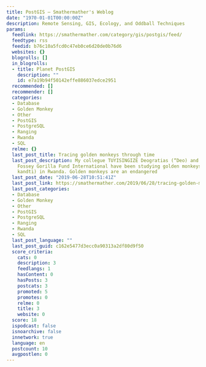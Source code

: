 ```yaml
---
title: PostGIS – Smathermather's Weblog
date: "1970-01-01T00:00:00Z"
description: Remote Sensing, GIS, Ecology, and Oddball Techniques
params:
  feedlink: https://smathermather.com/category/gis/postgis/feed/
  feedtype: rss
  feedid: b76c10a5fcd0c47eb0ce6d20de0b76d6
  websites: {}
  blogrolls: []
  in_blogrolls:
  - title: Planet PostGIS
    description: ""
    id: e7a19b94f50142effe886037edce2951
  recommended: []
  recommender: []
  categories:
  - Database
  - Golden Monkey
  - Other
  - PostGIS
  - PostgreSQL
  - Ranging
  - Rwanda
  - SQL
  relme: {}
  last_post_title: Tracing golden monkeys through time
  last_post_description: My collegue TUYISINGIZE Deogratias (“Deo) and others at Dian
    Fossey Gorilla Fund International have been studying golden monkeys (Cercopithecus
    kandti) in Rwanda. Golden monkeys are an endangered
  last_post_date: "2019-06-28T10:51:41Z"
  last_post_link: https://smathermather.com/2019/06/28/tracing-golden-monkeys-through-time/
  last_post_categories:
  - Database
  - Golden Monkey
  - Other
  - PostGIS
  - PostgreSQL
  - Ranging
  - Rwanda
  - SQL
  last_post_language: ""
  last_post_guid: c162e5477d3ecc0a90313a2df80d9f50
  score_criteria:
    cats: 0
    description: 3
    feedlangs: 1
    hasContent: 0
    hasPosts: 3
    postcats: 3
    promoted: 5
    promotes: 0
    relme: 0
    title: 3
    website: 0
  score: 18
  ispodcast: false
  isnoarchive: false
  innetwork: true
  language: en
  postcount: 10
  avgpostlen: 0
---
```

